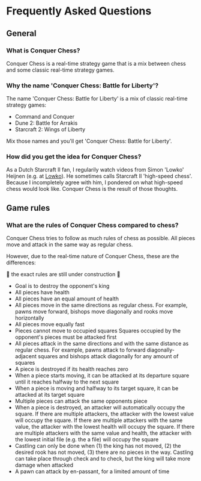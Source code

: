 # Frequently Asked Questions

## General

### What is Conquer Chess?

Conquer Chess is a real-time strategy game
that is a mix between chess and some classic real-time strategy games.

### Why the name 'Conquer Chess: Battle for Liberty'?

The name 'Conquer Chess: Battle for Liberty' is a mix 
of classic real-time strategy games:

 * Command and Conquer
 * Dune 2: Battle for Arrakis
 * Starcraft 2: Wings of Liberty

Mix those names and you'll get 'Conquer Chess: Battle for Liberty'.

### How did you get the idea for Conquer Chess?

As a Dutch Starcraft II fan, I regularily watch videos
from Simon 'Lowko' Heijnen (e.g. at [Lowko](https://lowko.tv/)).
He sometimes calls Starcraft II 'high-speed chess'.
Because I incompletely agree with him,
I pondered on what high-speed chess would look like.
Conquer Chess is the result of those thoughts.

## Game rules

### What are the rules of Conquer Chess compared to chess?

Conquer Chess tries to follow as much rules of chess as possible.
All pieces move and attack in the same way as regular chess.

However, due to the real-time nature of Conquer Chess, 
these are the differences:

:construction: the exact rules are still under construction :construction:

 * Goal is to destroy the opponent's king
 * All pieces have health
 * All pieces have an equal amount of health 
 * All pieces move in the same directions as regular chess.
   For example, pawns move forward, bishops move diagonally and rooks move horizontally
 * All pieces move equally fast
 * Pieces cannot move to occupied squares
   Squares occupied by the opponent's pieces must be attacked first
 * All pieces attack in the same directions and with the same distance as regular chess.
   For example, pawns attack to forward diagonally-adjacent squares
   and bishops attack diagonally for any amount of squares
 * A piece is destroyed if its health reaches zero
 * When a piece starts moving, it can be attacked at its departure square
   until it reaches halfway to the next square
 * When a piece is moving and halfway to its target square, 
   it can be attacked at its target square
 * Multiple pieces can attack the same opponents piece
 * When a piece is destroyed, an attacker will automatically occupy the square.
   If there are multiple attackers, the attacker with the lowest value
   will occupy the square.
   If there are multiple attackers with the same value,
   the attacker with the lowest health will occupy the square.
   If there are multiple attackers with the same value and health,
   the attacker with the lowest initial file (e.g. the a file)
   will occupy the square
 * Castling can only be done when (1) the king has not moved,
   (2) the desired rook has not moved, (3) there are no pieces
   in the way. Castling can take place through check and to check,
   but the king will take more damage when attacked
 * A pawn can attack by en-passant, for a limited amount of time

